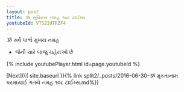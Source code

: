 ```yaml
---
layout: post
title: ૐ સુવિરાય નમહ ૧૦૮ ટાઈમ્સ
youtubeId: VTS2IdTRZF4
---
```

 
 
 ૐ સર્વ પાર્શ્વ મુખય નમહ  
 
 -  જેની ચારે બાજુ ચહેરાઓ છે 
 
  
 
  
 
 
 
 
 
 


{% include youtubePlayer.html id=page.youtubeId %}
 
[Next]({{ site.baseurl }}{% link  split2/_posts/2016-06-30-ૐ મુકતાનામ પરમાયાઈ ગતયે નમહ ૧૦૮ ટાઈમ્સ.md%})
 
